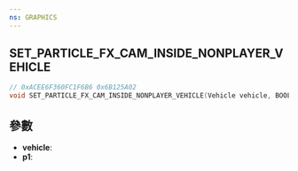 ```yaml
---
ns: GRAPHICS
---
```

## SET_PARTICLE_FX_CAM_INSIDE_NONPLAYER_VEHICLE

```c
// 0xACEE6F360FC1F6B6 0x6B125A02
void SET_PARTICLE_FX_CAM_INSIDE_NONPLAYER_VEHICLE(Vehicle vehicle, BOOL p1);
```


## 參數
* **vehicle**: 
* **p1**: 

